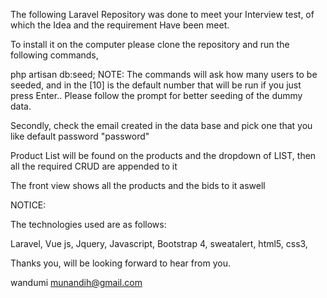 The following Laravel Repository was done to meet your Interview test, of which the Idea and the requirement Have been meet.

To install it on the computer please clone the repository and run the following commands,

php artisan db:seed; NOTE: The commands will ask how many users to be seeded, and in the [10] is the default number that will be run if you just press Enter.. Please follow the prompt for better seeding of the dummy data.

Secondly, check the email created in the data base and pick one that you like default password "password"

Product List will be found on the products and the dropdown of LIST, then all the required CRUD are appended to it

The front view shows all the products and the bids to it aswell

NOTICE:

The technologies used are as follows:

Laravel, Vue js, Jquery, Javascript, Bootstrap 4, sweatalert, html5, css3,

Thanks you, will be looking forward to hear from you.

wandumi munandih@gmail.com
